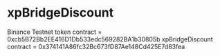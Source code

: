 # xpBridgeDiscount

Binance Testnet
token contract = 0xcb5B72Bb2EE416D1Db533edc569282BA1b30805b
xpBridgeDiscount contract = 0x374141A86fc32Bc673fD87Ae148Cd425E7d83fea

